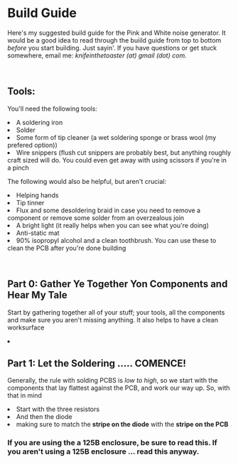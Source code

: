 <h1>Build Guide</h1>
<p>Here's my suggested build guide for the Pink and White noise generator. It would be a good idea to read through the buiild guide from top to bottom <i>before</i> you start building. Just sayin'. 
  If you have questions or get stuck somewhere, email me: <i>knifeinthetoaster (at) gmail (dot) com.</i></p>
<br>
<h2>Tools:</h2>
<p>You'll need the following tools:</p>
<p><li>A soldering iron</li>
   <li>Solder</li>
   <li>Some form of tip cleaner (a wet soldering sponge or brass wool (my prefered option))
   <li>Wire snippers (flush cut snippers are probably best, but anything roughly craft sized will do. You could even get away with using scissors if you're in a pinch</li></li></p>
<p>The following would also be helpful, but aren't crucial:</p>
<p><li>Helping hands</li>
   <li>Tip tinner</li>
   <li>Flux and some desoldering braid in case you need to remove a component or remove some solder from an overzealous join</li>
   <li>A bright light (it really helps when you can see what you're doing)</li>
   <li>Anti-static mat</li>
   <li>90% isopropyl alcohol and a clean toothbrush. You can use these to clean the PCB after you're done building</li></p>
   <br>
   <h2>Part 0: Gather Ye Together Yon Components and Hear My Tale</h2>
   <p>Start by gathering together all of your stuff; your tools, all the components and make sure you aren't missing anything. It also helps to have a clean worksurface </p>
   <p><li></li></p>
   <h2>Part 1: Let the Soldering ..... COMENCE!</h2>
   <p>Generally, the rule with solding PCBS is <i>low to high</i>, so we start with the components that lay flattest against the PCB, and work our way up. So, with that in mind
   <p><li>Start with the three resistors</li>
      <li>And then the diode <li>making sure to match the <b>stripe on the diode</b> with the <b>stripe on the PCB</b></li></li></p>
  <h3>If you are using the a 125B enclosure, be sure to read this. If you aren't using a 125B enclosure ... read this anyway.</h3>
